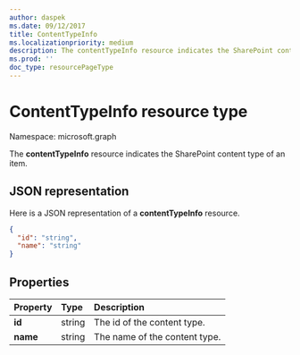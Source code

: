 ```yaml
---
author: daspek
ms.date: 09/12/2017
title: ContentTypeInfo
ms.localizationpriority: medium
description: The contentTypeInfo resource indicates the SharePoint content type of an item.
ms.prod: ''
doc_type: resourcePageType
---
```


# ContentTypeInfo resource type

Namespace: microsoft.graph

The **contentTypeInfo** resource indicates the SharePoint content type of an item.

## JSON representation

Here is a JSON representation of a **contentTypeInfo** resource.

<!-- { "blockType": "resource", "@odata.type": "microsoft.graph.contentTypeInfo", "@type.aka": "oneDrive.contentTypeFacet" } -->

```json
{
  "id": "string",
  "name": "string"
}
```

## Properties

| Property | Type   | Description                   |
| :------- | :----- | :---------------------------- |
| **id**   | string | The id of the content type.   |
| **name** | string | The name of the content type. |

<!-- {
  "type": "#page.annotation",
  "description": "",
  "keywords": "",
  "section": "documentation",
  "tocPath": "Resources/ContentTypeInfo"
} -->
